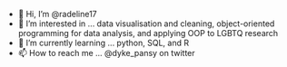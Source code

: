 - 👋 Hi, I’m @radeline17
- 👀 I’m interested in ... data visualisation and cleaning, object-oriented programming for data analysis, and applying OOP to LGBTQ research
- 🌱 I’m currently learning ... python, SQL, and R 
- 📫 How to reach me ... @dyke_pansy on twitter
